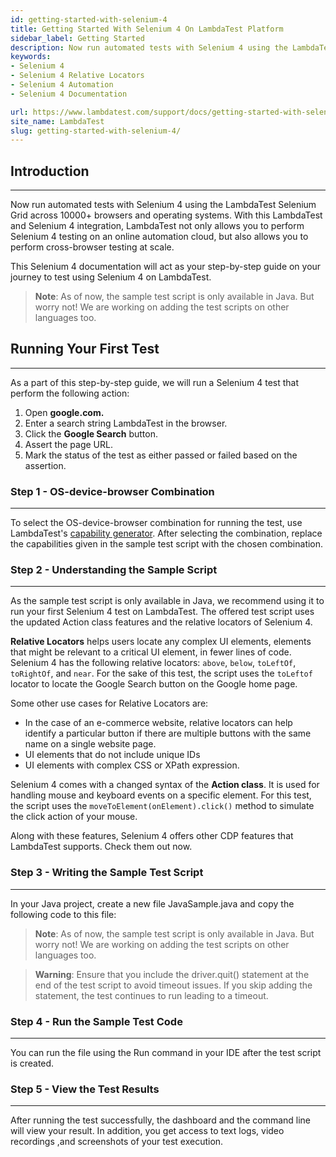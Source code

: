 ```yaml
---
id: getting-started-with-selenium-4
title: Getting Started With Selenium 4 On LambdaTest Platform
sidebar_label: Getting Started
description: Now run automated tests with Selenium 4 using the LambdaTest Selenium Grid across 10000+ browsers and operating systems. 
keywords:
- Selenium 4 
- Selenium 4 Relative Locators
- Selenium 4 Automation
- Selenium 4 Documentation

url: https://www.lambdatest.com/support/docs/getting-started-with-selenium-4/
site_name: LambdaTest
slug: getting-started-with-selenium-4/
---
```

## Introduction

* * *

Now run automated tests with Selenium 4 using the LambdaTest Selenium Grid across 10000+ browsers and operating systems. With this LambdaTest and Selenium 4 integration, LambdaTest not only allows you to perform Selenium 4 testing on an online automation cloud, but also allows you to perform cross-browser testing at scale.

This Selenium 4 documentation will act as your step-by-step guide on your journey to test using Selenium 4 on LambdaTest. 

>**Note**: As of now, the sample test script is only available in Java. But worry not! We are working on adding the test scripts on other languages too. 

## Running Your First Test 

* * *

As a part of this step-by-step guide, we will run a Selenium 4 test that perform the following action:

1. Open **google.com.**
2. Enter a search string LambdaTest in the browser.
3. Click the **Google Search** button.
4. Assert the page URL.
5. Mark the status of the test as either passed or failed based on the assertion. 

### Step 1 - OS-device-browser Combination

* * *

To select the OS-device-browser combination for running the test, use LambdaTest's [capability generator](https://www.lambdatest.com/capabilities-generator/). After selecting the combination, replace the capabilities given in the sample test script with the chosen combination.

###  Step 2 - Understanding the Sample Script

* * *

As the sample test script is only available in Java, we recommend using it to run your first Selenium 4 test on LambdaTest. The offered test script uses the updated Action class features and the relative locators of Selenium 4. 

**Relative Locators** helps users locate any complex UI elements, elements that might be relevant to a critical UI element, in fewer lines of code. Selenium 4 has the following relative locators: `above`, `below`, `toLeftOf`, `toRightOf`, and `near`. For the sake of this test, the script uses the `toLeftof` locator to locate the Google Search button on the Google home page. 

Some other use cases for Relative Locators are:

- In the case of an e-commerce website, relative locators can help identify a particular button if there are multiple buttons with the same name on a single website page. 
- UI elements that do not include unique IDs
- UI elements with complex CSS or XPath expression.

Selenium 4 comes with a changed syntax of the **Action class**. It is used for handling mouse and keyboard events on a specific element. For this test, the script uses the `moveToElement(onElement).click()` method to simulate the click action of your mouse.

Along with these features, Selenium 4 offers other CDP features that LambdaTest supports. Check them out now. 

### Step 3 - Writing the Sample Test Script

* * *

In your Java project, create a new file JavaSample.java and copy the following code to this file: 

>**Note**: As of now, the sample test script is only available in Java. But worry not! We are working on adding the test scripts on other languages too.

>**Warning**: Ensure that you include the driver.quit() statement at the end of the test script to avoid timeout issues. If you skip adding the statement, the test continues to run leading to a timeout.

### Step 4 - Run the Sample Test Code

* * *

You can run the file using the Run command in your IDE after the test script is created. 

### Step 5 - View the Test Results

* * *

After running the test successfully, the dashboard and the command line will view your result. In addition, you get access to text logs, video recordings ,and screenshots of your test execution. 
